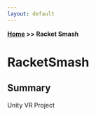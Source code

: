 ```yaml
---
layout: default
---
```


**[Home](https://planepaper.github.io/ko/) >> Racket Smash**

# RacketSmash

## Summary
Unity VR Project
